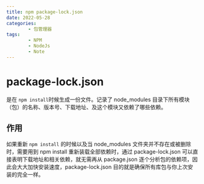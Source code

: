 ```yaml
---
title: npm package-lock.json
date: 2022-05-28
categories:
        - 包管理器
tags:
        - NPM
        - NodeJs
        - Note
---
```


# package-lock.json

是在 `npm install`时候生成一份文件。记录了 node_modules 目录下所有模块（包）的名称、版本号、下载地址、及这个模块又依赖了哪些依赖。

## 作用

如果重新 `npm install` 的时候以及当 node_modules 文件夹并不存在或被删除时，需要用到 npm install 重新装载全部依赖时，通过 package-lock.json 可以直接表明下载地址和相关依赖，就无需再从 package.json 逐个分析包的依赖项，因此会大大加快安装速度，package-lock.json 目的就是确保所有库包与你上次安装的完全一样。
